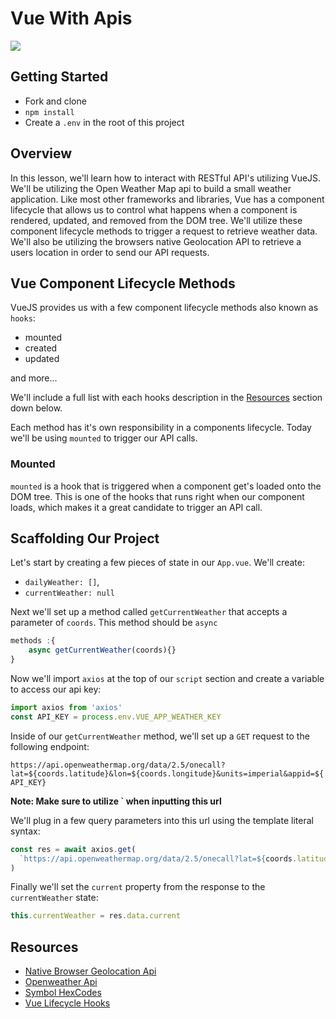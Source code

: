 # Vue With Apis

![](https://miro.medium.com/max/700/1*P3ODlZMsFN3uCmnTY3smaA.png)

## Getting Started

- Fork and clone
- `npm install`
- Create a `.env` in the root of this project

## Overview

In this lesson, we'll learn how to interact with RESTful API's utilizing VueJS. We'll be utilizing the Open Weather Map api to build a small weather application. Like most other frameworks and libraries, Vue has a component lifecycle that allows us to control what happens when a component is rendered, updated, and removed from the DOM tree. We'll utilize these component lifecycle methods to trigger a request to retrieve weather data. We'll also be utilizing the browsers native Geolocation API to retrieve a users location in order to send our API requests.

## Vue Component Lifecycle Methods

VueJS provides us with a few component lifecycle methods also known as `hooks`:

- mounted
- created
- updated

and more...

We'll include a full list with each hooks description in the [Resources](#Resources) section down below.

Each method has it's own responsibility in a components lifecycle. Today we'll be using `mounted` to trigger our API calls.

### Mounted

`mounted` is a hook that is triggered when a component get's loaded onto the DOM tree. This is one of the hooks that runs right when our component loads, which makes it a great candidate to trigger an API call.

## Scaffolding Our Project

Let's start by creating a few pieces of state in our `App.vue`. We'll create:

- `dailyWeather: []`,
- `currentWeather: null`

Next we'll set up a method called `getCurrentWeather` that accepts a parameter of `coords`. This method should be `async`

```js
methods :{
    async getCurrentWeather(coords){}
}
```

Now we'll import `axios` at the top of our `script` section and create a variable to access our api key:

```js
import axios from 'axios'
const API_KEY = process.env.VUE_APP_WEATHER_KEY
```

Inside of our `getCurrentWeather` method, we'll set up a `GET` request to the following endpoint:

`https://api.openweathermap.org/data/2.5/onecall?lat=${coords.latitude}&lon=${coords.longitude}&units=imperial&appid=${API_KEY}`

**Note: Make sure to utilize ` when inputting this url**

We'll plug in a few query parameters into this url using the template literal syntax:

```js
const res = await axios.get(
  `https://api.openweathermap.org/data/2.5/onecall?lat=${coords.latitude}&lon=${coords.longitude}&units=imperial&appid=${API_KEY}`
)
```

Finally we'll set the `current` property from the response to the `currentWeather` state:

```js
this.currentWeather = res.data.current
```

## Resources

- [Native Browser Geolocation Api](https://developer.mozilla.org/en-US/docs/Web/API/Geolocation_API/Using_the_Geolocation_API)
- [Openweather Api](https://openweathermap.org/api)
- [Symbol HexCodes](https://www.toptal.com/designers/htmlarrows/math/degree-sign/)
- [Vue Lifecycle Hooks](https://v3.vuejs.org/api/options-lifecycle-hooks.html)

